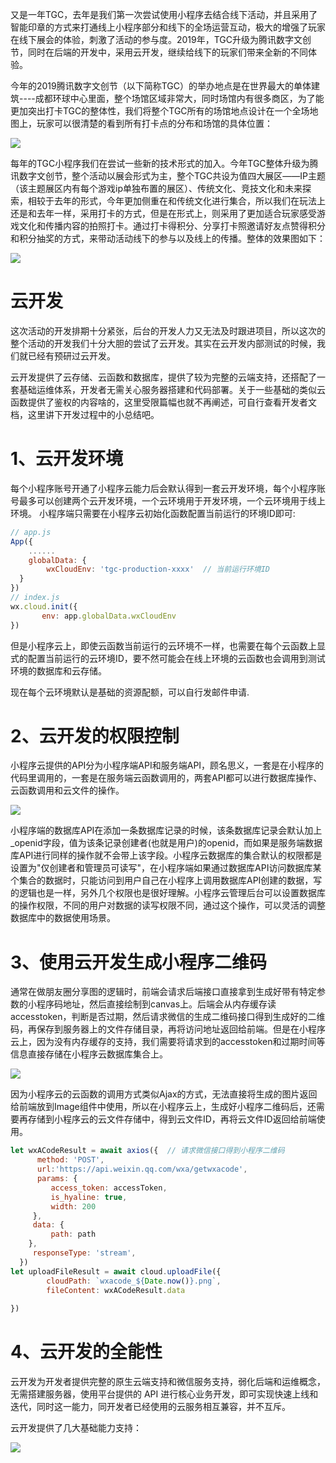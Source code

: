 又是一年TGC，去年是我们第一次尝试使用小程序去结合线下活动，并且采用了智能印章的方式来打通线上小程序部分和线下的全场运营互动，极大的增强了玩家在线下展会的体验，刺激了活动的参与度。2019年，TGC升级为腾讯数字文创节，同时在后端的开发中，采用云开发，继续给线下的玩家们带来全新的不同体验。

今年的2019腾讯数字文创节（以下简称TGC）的举办地点是在世界最大的单体建筑----成都环球中心里面，整个场馆区域非常大，同时场馆内有很多商区，为了能更加突出打卡TGC的整体性，我们将整个TGC所有的场馆地点设计在一个全场地图上，玩家可以很清楚的看到所有打卡点的分布和场馆的具体位置：

![](https://puui.qpic.cn/vupload/0/20190807_1565167502897_an5vyorxggj.webp/0)

每年的TGC小程序我们在尝试一些新的技术形式的加入。今年TGC整体升级为腾讯数字文创节，整个活动以展会形式为主，整个TGC共设为值四大展区——IP主题（该主题展区内有每个游戏ip单独布置的展区）、传统文化、竞技文化和未来探索，相较于去年的形式，今年更加侧重在和传统文化进行集合，所以我们在玩法上还是和去年一样，采用打卡的方式，但是在形式上，则采用了更加适合玩家感受游戏文化和传播内容的拍照打卡。通过打卡得积分、分享打卡照邀请好友点赞得积分和积分抽奖的方式，来带动活动线下的参与以及线上的传播。整体的效果图如下：

![](https://puui.qpic.cn/vupload/0/20190807_1565167534352_7q3ehvdmm5l.webp/0)

# 云开发
这次活动的开发排期十分紧张，后台的开发人力又无法及时跟进项目，所以这次的整个活动的开发我们十分大胆的尝试了云开发。其实在云开发内部测试的时候，我们就已经有预研过云开发。

云开发提供了云存储、云函数和数据库，提供了较为完整的云端支持，还搭配了一套基础运维体系，开发者无需关心服务器搭建和代码部署。关于一些基础的类似云函数提供了鉴权的内容啥的，这里受限篇幅也就不再阐述，可自行查看开发者文档，这里讲下开发过程中的小总结吧。

# 1、云开发环境
每个小程序账号开通了小程序云能力后会默认得到一套云开发环境，每个小程序账号最多可以创建两个云开发环境，一个云环境用于开发环境，一个云环境用于线上环境。
小程序端只需要在小程序云初始化函数配置当前运行的环境ID即可:

```javascript
// app.js
App({
    ......
    globalData: {
        wxCloudEnv: 'tgc-production-xxxx'  // 当前运行环境ID   
  }
})
// index.js
wx.cloud.init({
       env: app.globalData.wxCloudEnv
})
```

但是小程序云上，即使云函数当前运行的云环境不一样，也需要在每个云函数上显式的配置当前运行的云环境ID，要不然可能会在线上环境的云函数也会调用到测试环境的数据库和云存储。

现在每个云环境默认是基础的资源配额，可以自行发邮件申请.

# 2、云开发的权限控制
小程序云提供的API分为小程序端API和服务端API，顾名思义，一套是在小程序的代码里调用的，一套是在服务端云函数调用的，两套API都可以进行数据库操作、云函数调用和云文件的操作。

![](https://puui.qpic.cn/vupload/0/20190807_1565167848571_k96pmcszxjc.webp/0)

小程序端的数据库API在添加一条数据库记录的时候，该条数据库记录会默认加上_openid字段，值为该条记录创建者(也就是用户)的openid，而如果是服务端数据库API进行同样的操作就不会带上该字段。小程序云数据库的集合默认的权限都是设置为"仅创建者和管理员可读写"，在小程序端如果通过数据库API访问数据库某个集合的数据时，只能访问到用户自己在小程序上调用数据库API创建的数据，写的逻辑也是一样，另外几个权限也是很好理解。小程序云管理后台可以设置数据库的操作权限，不同的用户对数据的读写权限不同，通过这个操作，可以灵活的调整数据库中的数据使用场景。

# 3、使用云开发生成小程序二维码
通常在做朋友圈分享图的逻辑时，前端会请求后端接口直接拿到生成好带有特定参数的小程序码地址，然后直接绘制到canvas上。后端会从内存缓存读accesstoken，判断是否过期，然后请求微信的生成二维码接口得到生成好的二维码，再保存到服务器上的文件存储目录，再将访问地址返回给前端。但是在小程序云上，因为没有内存缓存的支持，我们需要将请求到的accesstoken和过期时间等信息直接存储在小程序云数据库集合上。

![](https://puui.qpic.cn/vupload/0/20190807_1565167894907_xvpoyi8q2s.webp/0)

因为小程序云的云函数的调用方式类似Ajax的方式，无法直接将生成的图片返回给前端放到Image组件中使用，所以在小程序云上，生成好小程序二维码后，还需要再存储到小程序云的云文件存储中，得到云文件ID，再将云文件ID返回给前端使用。

```javascript
let wxACodeResult = await axios({  // 请求微信接口得到小程序二维码
      method: 'POST',
      url:'https://api.weixin.qq.com/wxa/getwxacode',
      params: {
         access_token: accessToken,
         is_hyaline: true,
         width: 200
     },
     data: {
         path: path
    },
     responseType: 'stream',
  })
let uploadFileResult = await cloud.uploadFile({
        cloudPath: `wxacode_${Date.now()}.png`,
        fileContent: wxACodeResult.data
 
})
```

# 4、云开发的全能性
云开发为开发者提供完整的原生云端支持和微信服务支持，弱化后端和运维概念，无需搭建服务器，使用平台提供的 API 进行核心业务开发，即可实现快速上线和迭代，同时这一能力，同开发者已经使用的云服务相互兼容，并不互斥。

云开发提供了几大基础能力支持：

![](https://puui.qpic.cn/vupload/0/20190807_1565168321401_r7abvj224gf.webp/0)
